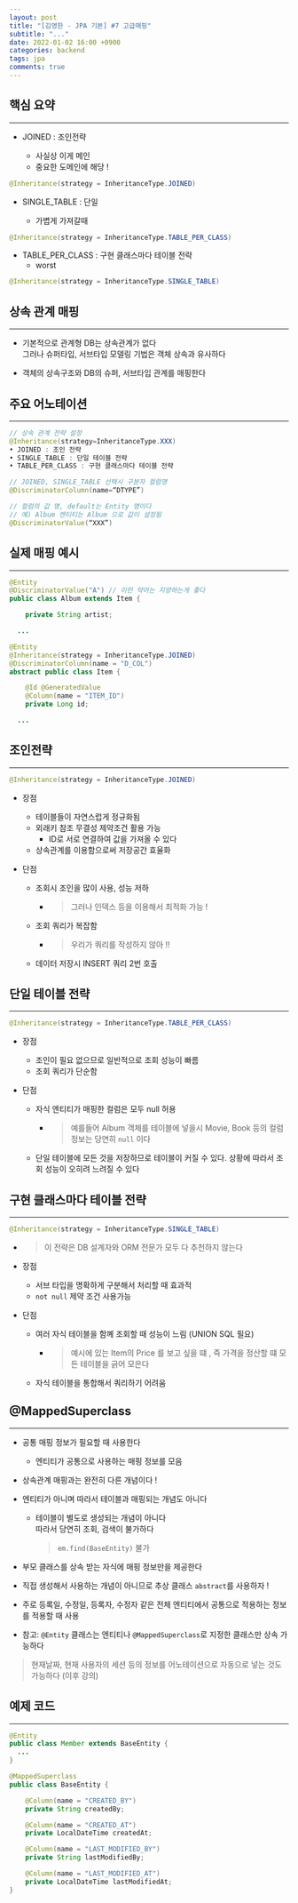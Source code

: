 ```yaml
---
layout: post
title: "[김영한 - JPA 기본] #7 고급매핑"
subtitle: "..."
date: 2022-01-02 16:00 +0900
categories: backend
tags: jpa
comments: true
---
```


## 핵심 요약

---

- JOINED : 조인전략

  - 사실상 이게 메인
  - 중요한 도메인에 해당 !

```java
@Inheritance(strategy = InheritanceType.JOINED)
```

- SINGLE_TABLE : 단일

  - 가볍게 가져갈때

```java
@Inheritance(strategy = InheritanceType.TABLE_PER_CLASS)
```

- TABLE_PER_CLASS : 구현 클래스마다 테이블 전략
  - worst

```java
@Inheritance(strategy = InheritanceType.SINGLE_TABLE)
```

## 상속 관계 매핑

---

- 기본적으로 관계형 DB는 상속관계가 없다  
  그러나 슈퍼타입, 서브타입 모델링 기법은 객체 상속과 유사하다

- 객체의 상속구조와 DB의 슈퍼, 서브타입 관계를 매핑한다

## 주요 어노테이션

---

```java
// 상속 관계 전략 설정
@Inheritance(strategy=InheritanceType.XXX)
• JOINED : 조인 전략
• SINGLE_TABLE : 단일 테이블 전략
• TABLE_PER_CLASS : 구현 클래스마다 테이블 전략

// JOINED, SINGLE_TABLE 선택시 구분자 컬럼명
@DiscriminatorColumn(name=“DTYPE”)

// 컬럼의 값 명, default는 Entity 명이다
// 예) Album 엔티티는 Album 으로 값이 설정됨
@DiscriminatorValue(“XXX”)
```

## 실제 매핑 예시

---

```java
@Entity
@DiscriminatorValue("A") // 이런 약어는 지양하는게 좋다
public class Album extends Item {

	private String artist;

  ...

```

```java
@Entity
@Inheritance(strategy = InheritanceType.JOINED)
@DiscriminatorColumn(name = "D_COL")
abstract public class Item {

	@Id @GeneratedValue
	@Column(name = "ITEM_ID")
	private Long id;

  ...

```

## 조인전략

---

```java
@Inheritance(strategy = InheritanceType.JOINED)
```

- 장점

  - 테이블들이 자연스럽게 정규화됨
  - 외래키 참조 무결성 제약조건 활용 가능
    - ID로 서로 연결하여 값을 가져올 수 있다
  - 상속관계를 이용함으로써 저장공간 효율화

- 단점
  - 조회시 조인을 많이 사용, 성능 저하
    - > 그러나 인덱스 등을 이용해서 최적화 가능 !
  - 조회 쿼리가 복잡함
    - > 우리가 쿼리를 작성하지 않아 !!
  - 데이터 저장시 INSERT 쿼리 2번 호출

## 단일 테이블 전략

---

```java
@Inheritance(strategy = InheritanceType.TABLE_PER_CLASS)
```

- 장점

  - 조인이 필요 없으므로 일반적으로 조회 성능이 빠름
  - 조회 쿼리가 단순함

- 단점
  - 자식 엔티티가 매핑한 컬럼은 모두 null 허용
    - > 예를들어 Album 객체를 테이블에 넣을시 Movie, Book 등의 컬럼 정보는 당연히 `null` 이다
  - 단일 테이블에 모든 것을 저장하므로 테이블이 커질 수 있다. 상황에 따라서 조회 성능이 오히려 느려질 수 있다

## 구현 클래스마다 테이블 전략

---

```java
@Inheritance(strategy = InheritanceType.SINGLE_TABLE)
```

- > 이 전략은 DB 설계자와 ORM 전문가 모두 다 추천하지 않는다

- 장점
  - 서브 타입을 명확하게 구분해서 처리할 때 효과적
  - `not null` 제약 조건 사용가능
- 단점
  - 여러 자식 테이블을 함꼐 조회할 때 성능이 느림 (UNION SQL 필요)
    - > 예시에 있는 Item의 Price 를 보고 싶을 떄 , 즉 가격을 정산할 떄 모든 테이블을 긁어 모은다
  - 자식 테이블을 통합해서 쿼리하기 어려움

## @MappedSuperclass

---

- 공통 매핑 정보가 필요할 때 사용한다
  - 엔티티가 공통으로 사용하는 매핑 정보를 모음
- 상속관계 매핑과는 완전히 다른 개념이다 !
- 엔티티가 아니며 따라서 테이블과 매핑되는 개념도 아니다
  - 테이블이 별도로 생성되는 개념이 아니다  
    따라서 당연히 조회, 검색이 불가하다
    > `em.find(BaseEntity)` 불가
- 부모 클래스를 상속 받는 자식에 매핑 정보만을 제공한다
- 직접 생성해서 사용하는 개념이 아니므로 추상 클래스 `abstract`를 사용하자 !

- 주로 등록일, 수정일, 등록자, 수정자 같은 전체 엔티티에서 공통으로 적용하는 정보를 적용할 때 사용

- 참고: `@Entity` 클래스는 엔티티나 `@MappedSuperclass`로 지정한 클래스만 상속 가능하다

> 현재날짜, 현재 사용자의 세션 등의 정보를 어노테이션으로 자동으로 넣는 것도 가능하다 (이후 강의)

## 예제 코드

---

```java
@Entity
public class Member extends BaseEntity {
  ...
}
```

```java
@MappedSuperclass
public class BaseEntity {

	@Column(name = "CREATED_BY")
	private String createdBy;

	@Column(name = "CREATED_AT")
	private LocalDateTime createdAt;

	@Column(name = "LAST_MODIFIED_BY")
	private String lastModifiedBy;

	@Column(name = "LAST_MODIFIED_AT")
	private LocalDateTime lastModifiedAt;
}
```
